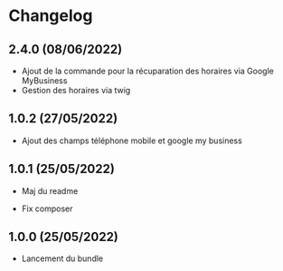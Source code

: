 # Changelog

## 2.4.0 (08/06/2022)

+ Ajout de la commande pour la récuparation des horaires via Google MyBusiness
+ Gestion des horaires via twig

## 1.0.2 (27/05/2022)

+ Ajout des champs téléphone mobile et google my business

## 1.0.1 (25/05/2022)

+ Maj du readme
- Fix composer

## 1.0.0 (25/05/2022)

+ Lancement du bundle